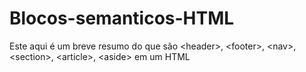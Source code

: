# Blocos-semanticos-HTML
Este aqui é um breve resumo do que são &lt;header>, &lt;footer>, &lt;nav>, &lt;section>, &lt;article>, &lt;aside> em um HTML
